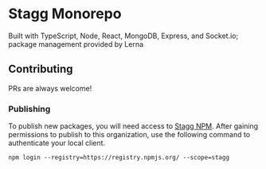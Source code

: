 # Stagg Monorepo

Built with TypeScript, Node, React, MongoDB, Express, and Socket.io; package management provided by Lerna

## Contributing

PRs are always welcome!

### Publishing

To publish new packages, you will need access to [Stagg NPM](). After gaining permissions to publish to this organization, use the following command to authenticate your local client.

```
npm login --registry=https://registry.npmjs.org/ --scope=stagg
```
